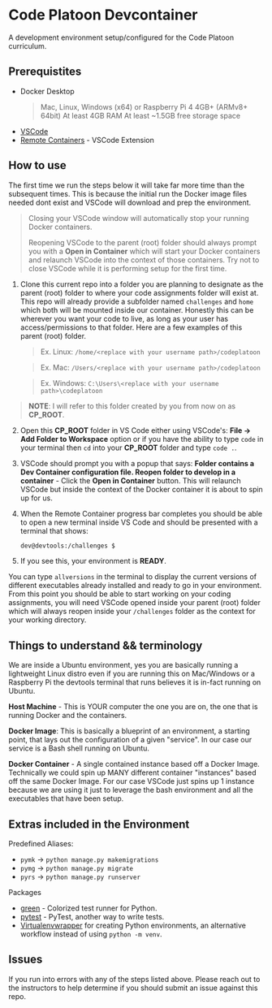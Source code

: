 # Code Platoon Devcontainer
A development environment setup/configured for the Code Platoon curriculum.

## Prerequistites
- Docker Desktop
  > Mac, Linux, Windows (x64) or Raspberry Pi 4 4GB+ (ARMv8+ 64bit)
  > At least 4GB RAM
  > At least ~1.5GB free storage space
- [VSCode](https://code.visualstudio.com/)
- [Remote Containers](https://marketplace.visualstudio.com/items?itemName=ms-vscode-remote.remote-containers) - VSCode Extension

## How to use
The first time we run the steps below it will take far more time than the subsequent times. This is because the initial run the Docker image files needed dont exist and VSCode will download and prep the environment.

> Closing your VSCode window will automatically stop your running Docker containers. 
>
> Reopening VSCode to the parent (root) folder should always prompt you with a **Open in Container** which will start your Docker containers and relaunch VSCode into the context of those containers. Try not to close VSCode while it is performing setup for the first time.

1. Clone this current repo into a folder you are planning to designate as the parent (root) folder to where your code assignments folder will exist at. This repo will already provide a subfolder named `challenges` and `home` which both will be mounted inside our container. Honestly this can be wherever you want your code to live, as long as your user has access/permissions to that folder. Here are a few examples of this parent (root) folder.

   > Ex. Linux: `/home/<replace with your username path>/codeplatoon`

   > Ex. Mac: `/Users/<replace with your username path>/codeplatoon`

   > Ex. Windows: `C:\Users\<replace with your username path>\codeplatoon`

> **NOTE**: I will refer to this folder created by you from now on as **CP_ROOT**.

2. Open this **CP_ROOT** folder in VS Code either using VSCode's: **File -> Add Folder to Workspace** option or if you have the ability to type `code` in your terminal then `cd` into your **CP_ROOT** folder and type `code .`.

3. VSCode should prompt you with a popup that says: **Folder contains a Dev Container configuration file. Reopen folder to develop in a container** - Click the **Open in Container** button. This will relaunch VSCode but inside the context of the Docker container it is about to spin up for us.

4. When the Remote Container progress bar completes you should be able to open a new terminal inside VS Code and should be presented with a terminal that shows: 

   ```bash
   dev@devtools:/challenges $
   ```

5. If you see this, your environment is **READY**.

You can type `allversions` in the terminal to display the current versions of different executables already installed and ready to go in your environment. From this point you should be able to start working on your coding assignments, you will need VSCode opened inside your parent (root) folder which will always reopen inside your `/challenges` folder as the context for your working directory. 

## Things to understand && terminology
We are inside a Ubuntu environment, yes you are basically running a lightweight Linux distro even if you are running this on Mac/Windows or a Raspberry Pi the devtools terminal that runs believes it is in-fact running on Ubuntu.

**Host Machine** - This is YOUR computer the one you are on, the one that is running Docker and the containers.

**Docker Image**: This is basically a blueprint of an environment, a starting point, that lays out the configuration of a given "service". In our case our service is a Bash shell running on Ubuntu.

**Docker Container** - A single contained instance based off a Docker Image. Technically we could spin up MANY different container "instances" based off the same Docker Image. For our case VSCode just spins up 1 instance because we are using it just to leverage the bash environment and all the executables that have been setup.

## Extras included in the Environment
Predefined Aliases:
- `pymk` -> `python manage.py makemigrations`
- `pymg` -> `python manage.py migrate`
- `pyrs` -> `python manage.py runserver`

Packages
- [green](https://pypi.org/project/green/) - Colorized test runner for Python.
- [pytest](https://pypi.org/project/pytest/) - PyTest, another way to write tests.
- [Virtualenvwrapper](https://virtualenvwrapper.readthedocs.io/en/latest/) for creating Python environments, an alternative workflow instead of using `python -m venv`.

## Issues
If you run into errors with any of the steps listed above. Please reach out to the instructors to help determine if you should submit an issue against this repo.